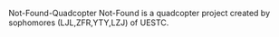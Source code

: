 Not-Found-Quadcopter
Not-Found is a quadcopter project created by sophomores (LJL,ZFR,YTY,LZJ) of UESTC.
